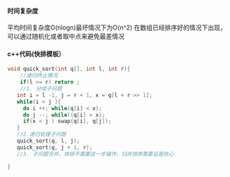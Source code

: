 
#### 时间复杂度

平均时间复杂度O(nlogn)最坏情况下为O(n^2) 在数组已经排序好的情况下出现，可以通过随机化或者取中点来避免最差情况

#### c++代码(快排模板）

```c++
void quick_sort(int q[], int l, int r){
    //递归终止情况
    if(l >= r) return ;
    //1. 分成子问题 
   int i = l -1, j = r + 1, x = q[l + r >> 1];
   while(i < j ){
     do i ++; while(q[i] < x);
     do j --; while((q[i] > x);
     if(x < j ) swap(q[i], q[j]);
   }
   //2.递归处理子问题
   quick_sort(q, l, j);
   quick_sort(q, j + 1, r);
   //3. 子问题合并，快排不需要这一步操作，归并排序需要且是核心

}
```